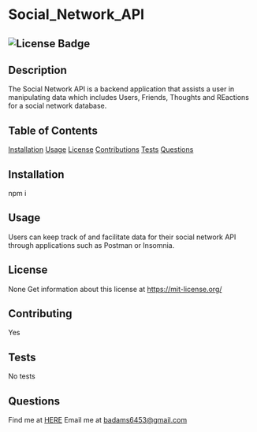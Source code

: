 
# Social_Network_API 
## ![License Badge](https://shields.io/badge/license-None-green) 
## Description 
The Social Network API is a backend application that assists a user in manipulating data which includes Users, Friends, Thoughts and REactions for a social network database. 
## Table of Contents 
[Installation](#installation) 
[Usage](#usage) 
[License](#license) 
[Contributions](#contributions) 
[Tests](#tests) 
[Questions](#questions) 
## Installation 
npm i 
## Usage 
Users can keep track of and facilitate data for their social network API through applications such as Postman or Insomnia. 
## License 
None 
Get information about this license at https://mit-license.org/ 
## Contributing 
Yes 
## Tests
No tests 
## Questions 
Find me at [HERE](http://github.com/BrainAtoms) 
Email me at badams6453@gmail.com